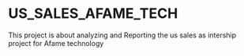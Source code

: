 # US_SALES_AFAME_TECH
This project is about analyzing and Reporting the us sales as intership project for Afame technology
